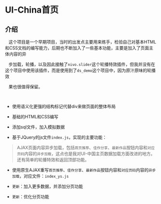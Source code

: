 # UI-China首页

## 介绍

    这个项目是一个早期项目，当时的出发点主要用来练手，检验自己对基本HTML和CSS文档的编写能力，后期也不断加入了一些基本功能，主要是加入了页面主体内容的异
    
    步加载，轮播，以及因此接触了`nivo.slider`这个轮播特效插件，但我并没有在这个项目中使用该插件，而是使用到了`ds_demo`这个项目中，因为原汁原味的轮播效
    
    果也很值得保留。
    
    
    
- 使用语义化更强的结构标记代替div来做页面的整体布局

- 基础的HTML和CSS编写

- 添加sql文件，加入模拟数据

- 基于JQuery的js文件`index.js`，实现的主要功能：
    
 > AJAX页面内容异步加载，包括`首页推荐`、`佳作分享`、`最新作品`按钮内容和`对应页码`内容的`异步加载`，这点也是我对UI-中国主页数据加载方面改进的地方。 还有简单的轮播特效和返回顶部功能。
    
- 使用原生AJAX重写`首页推荐`、`佳作分享`、`最新作品`按钮内容和`对应页码`内容的`异步加载`，对应文件：`index_ys.js`
- `更新`：加入更多数据，并添加分页功能

- `更新`：优化分页功能
